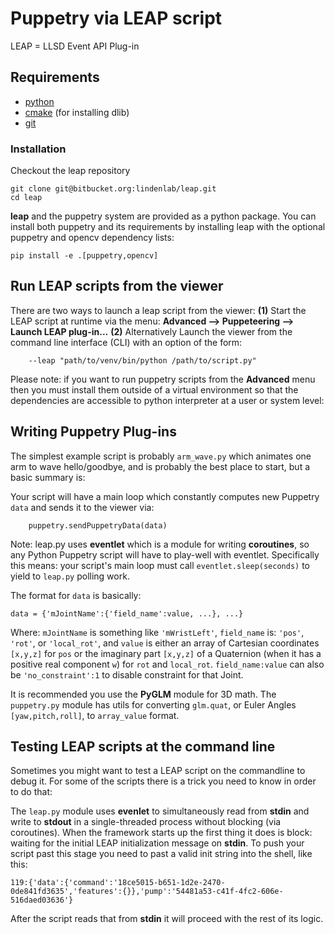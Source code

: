 # Puppetry via LEAP script
LEAP = LLSD Event API Plug-in

## Requirements

- [python](https://www.python.org/)
- [cmake](https://cmake.org/) (for installing dlib)
- [git](https://git-scm.com/)

### Installation

Checkout the leap repository

```
git clone git@bitbucket.org:lindenlab/leap.git
cd leap
```

**leap** and the puppetry system are provided as a python package. You can install both
puppetry and its requirements by installing leap with the optional puppetry and opencv
dependency lists:
```
pip install -e .[puppetry,opencv]
```

## Run LEAP scripts from the viewer

There are two ways to launch a leap script from the viewer:
**(1)** Start the LEAP script at runtime via the menu: **Advanced --> Puppeteering --> Launch LEAP plug-in...**
**(2)** Alternatively Launch the viewer from the command line interface (CLI) with an option of the form:
```
    --leap "path/to/venv/bin/python /path/to/script.py"
```

Please note: if you want to run puppetry scripts from the **Advanced** menu then you must install them outside
of a virtual environment so that the dependencies are accessible to python interpreter at a user or system level:

## Writing Puppetry Plug-ins
The simplest example script is probably `arm_wave.py` which animates one arm to wave hello/goodbye,
and is probably the best place to start, but a basic summary is:

Your script will have a main loop which constantly computes new Puppetry `data` and sends it to the viewer via:
```
    puppetry.sendPuppetryData(data)
```

Note: leap.py uses **eventlet** which is a module for writing **coroutines**,
so any Python Puppetry script will have to play-well with eventlet.
Specifically this means: your script's main loop must call `eventlet.sleep(seconds)`
to yield to `leap.py` polling work.

The format for `data` is basically:
```
data = {'mJointName':{'field_name':value, ...}, ...}
```
Where: `mJointName` is something like `'mWristLeft'`,
`field_name` is: `'pos'`, `'rot'`, or `'local_rot'`,
and `value` is either an array of Cartesian coordinates `[x,y,z]` for `pos`
or the imaginary part `[x,y,z]` of a Quaternion (when it has a positive real component `w`) for `rot` and `local_rot`.
`field_name:value` can also be `'no_constraint':1` to disable constraint for that Joint.

It is recommended you use the **PyGLM** module for 3D math.
The `puppetry.py` module has utils for converting `glm.quat`, or Euler Angles `[yaw,pitch,roll]`, to `array_value` format.

## Testing LEAP scripts at the command line
Sometimes you might want to test a LEAP script on the commandline to debug it.
For some of the scripts there is a trick you need to know in order to do that:

The `leap.py` module uses **evenlet** to simultaneously read from **stdin** and write to **stdout** in a single-threaded process without blocking (via coroutines).
When the framework starts up the first thing it does is block: waiting for the initial LEAP initialization message on **stdin**.
To push your script past this stage you need to past a valid init string into the shell, like this:
```
119:{'data':{'command':'18ce5015-b651-1d2e-2470-0de841fd3635','features':{}},'pump':'54481a53-c41f-4fc2-606e-516daed03636'}
```
After the script reads that from **stdin** it will proceed with the rest of its logic.
